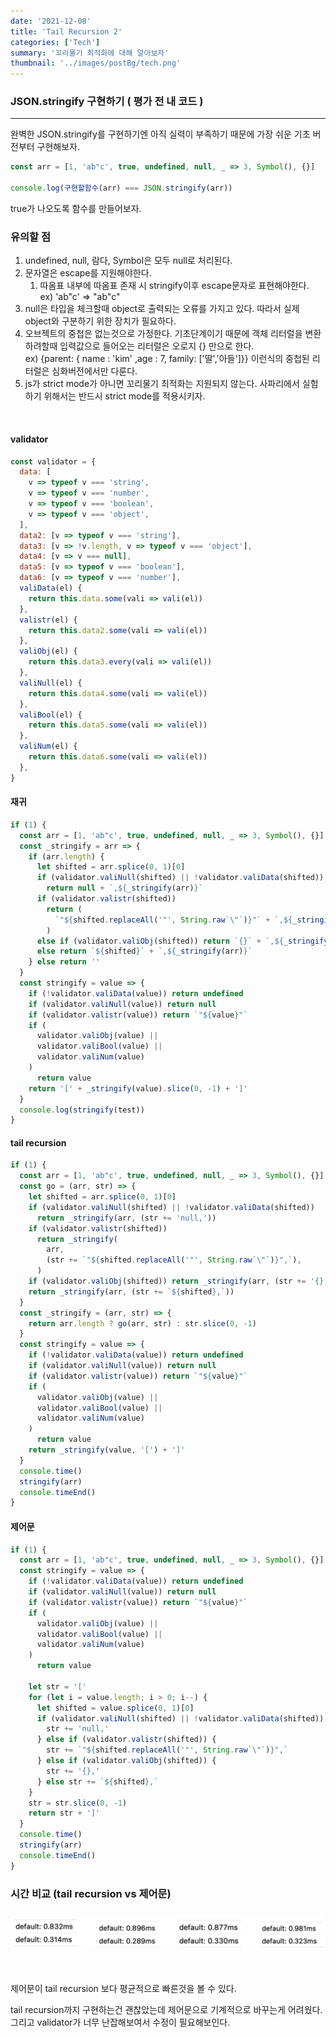 ```yaml
---
date: '2021-12-08'
title: 'Tail Recursion 2'
categories: ['Tech']
summary: '꼬리물기 최적화에 대해 알아보자'
thumbnail: '../images/postBg/tech.png'
---
```


### JSON.stringify 구현하기 ( 평가 전 내 코드 )

---

완벽한 JSON.stringify를 구현하기엔 아직 실력이 부족하기 때문에 가장 쉬운 기초 버전부터 구현해보자.

```jsx
const arr = [1, 'ab"c', true, undefined, null, _ => 3, Symbol(), {}]

console.log(구현할함수(arr) === JSON.stringify(arr))
```

true가 나오도록 함수를 만들어보자.

### 유의할 점

1. undefined, null, 람다, Symbol은 모두 null로 처리된다.
2. 문자열은 escape를 지원해야한다.
   1. 따옴표 내부에 따옴표 존재 시 stringify이후 escape문자로 표현해야한다.   
      ex) 'ab"c' ⇒ "ab\"c"
3. null은 타입을 체크할때 object로 출력되는 오류를 가지고 있다. 따라서 실제 object와 구분하기 위한 장치가 필요하다.
4. 오브젝트의 중첩은 없는것으로 가정한다.
   기초단계이기 때문에 객체 리터럴을 변환하려할때 입력값으로 들어오는 리터럴은 오로지 {} 만으로 한다.   
   ex) {parent: { name : 'kim' ,age : 7, family: ['딸','아들']}} 이런식의 중첩된 리터럴은 심화버전에서만 다룬다.
5. js가 strict mode가 아니면 꼬리물기 최적화는 지원되지 않는다. 사파리에서 실험하기 위해서는 반드시 strict mode를 적용시키자.

<br/>

#### validator

```jsx
const validator = {
  data: [
    v => typeof v === 'string',
    v => typeof v === 'number',
    v => typeof v === 'boolean',
    v => typeof v === 'object',
  ],
  data2: [v => typeof v === 'string'],
  data3: [v => !v.length, v => typeof v === 'object'],
  data4: [v => v === null],
  data5: [v => typeof v === 'boolean'],
  data6: [v => typeof v === 'number'],
  valiData(el) {
    return this.data.some(vali => vali(el))
  },
  valistr(el) {
    return this.data2.some(vali => vali(el))
  },
  valiObj(el) {
    return this.data3.every(vali => vali(el))
  },
  valiNull(el) {
    return this.data4.some(vali => vali(el))
  },
  valiBool(el) {
    return this.data5.some(vali => vali(el))
  },
  valiNum(el) {
    return this.data6.some(vali => vali(el))
  },
}
```

#### 재귀

```jsx
if (1) {
  const arr = [1, 'ab"c', true, undefined, null, _ => 3, Symbol(), {}]
  const _stringify = arr => {
    if (arr.length) {
      let shifted = arr.splice(0, 1)[0]
      if (validator.valiNull(shifted) || !validator.valiData(shifted))
        return null + `,${_stringify(arr)}`
      if (validator.valistr(shifted))
        return (
          `"${shifted.replaceAll('"', String.raw`\"`)}"` + `,${_stringify(arr)}`
        )
      else if (validator.valiObj(shifted)) return `{}` + `,${_stringify(arr)}`
      else return `${shifted}` + `,${_stringify(arr)}`
    } else return ''
  }
  const stringify = value => {
    if (!validator.valiData(value)) return undefined
    if (validator.valiNull(value)) return null
    if (validator.valistr(value)) return `"${value}"`
    if (
      validator.valiObj(value) ||
      validator.valiBool(value) ||
      validator.valiNum(value)
    )
      return value
    return '[' + _stringify(value).slice(0, -1) + ']'
  }
  console.log(stringify(test))
}
```

#### tail recursion

```jsx
if (1) {
  const arr = [1, 'ab"c', true, undefined, null, _ => 3, Symbol(), {}]
  const go = (arr, str) => {
    let shifted = arr.splice(0, 1)[0]
    if (validator.valiNull(shifted) || !validator.valiData(shifted))
      return _stringify(arr, (str += 'null,'))
    if (validator.valistr(shifted))
      return _stringify(
        arr,
        (str += `"${shifted.replaceAll('"', String.raw`\"`)}",`),
      )
    if (validator.valiObj(shifted)) return _stringify(arr, (str += '{},'))
    return _stringify(arr, (str += `${shifted},`))
  }
  const _stringify = (arr, str) => {
    return arr.length ? go(arr, str) : str.slice(0, -1)
  }
  const stringify = value => {
    if (!validator.valiData(value)) return undefined
    if (validator.valiNull(value)) return null
    if (validator.valistr(value)) return `"${value}"`
    if (
      validator.valiObj(value) ||
      validator.valiBool(value) ||
      validator.valiNum(value)
    )
      return value
    return _stringify(value, '[') + ']'
  }
  console.time()
  stringify(arr)
  console.timeEnd()
}
```

#### 제어문

```jsx
if (1) {
  const arr = [1, 'ab"c', true, undefined, null, _ => 3, Symbol(), {}]
  const stringify = value => {
    if (!validator.valiData(value)) return undefined
    if (validator.valiNull(value)) return null
    if (validator.valistr(value)) return `"${value}"`
    if (
      validator.valiObj(value) ||
      validator.valiBool(value) ||
      validator.valiNum(value)
    )
      return value

    let str = '['
    for (let i = value.length; i > 0; i--) {
      let shifted = value.splice(0, 1)[0]
      if (validator.valiNull(shifted) || !validator.valiData(shifted)) {
        str += 'null,'
      } else if (validator.valistr(shifted)) {
        str += `"${shifted.replaceAll('"', String.raw`\"`)}",`
      } else if (validator.valiObj(shifted)) {
        str += '{},'
      } else str += `${shifted},`
    }
    str = str.slice(0, -1)
    return str + ']'
  }
  console.time()
  stringify(arr)
  console.timeEnd()
}
```

### 시간 비교 (tail recursion vs 제어문)

### <img src="../images/posts/tailRecursion2.png"/>

<br/>

제어문이 tail recursion 보다 평균적으로 빠른것을 볼 수 있다.

tail recursion까지 구현하는건 괜찮았는데 제어문으로 기계적으로 바꾸는게 어려웠다. 그리고 validator가 너무 난잡해보여서 수정이 필요해보인다.
